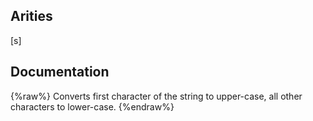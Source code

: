 ## Arities
[s]

## Documentation
{%raw%}
Converts first character of the string to upper-case, all other
  characters to lower-case.
{%endraw%}
